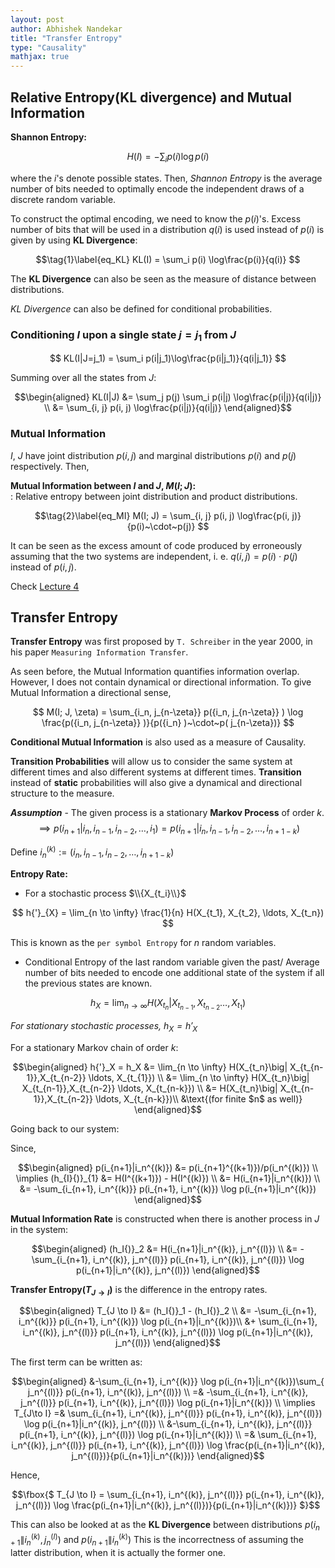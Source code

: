 ```yaml
---
layout: post  
author: Abhishek Nandekar  
title: "Transfer Entropy"
type: "Causality"  
mathjax: true  
---
```


## Relative Entropy(KL divergence) and Mutual Information  

**Shannon Entropy:**

$$H(I) = -\sum_i p(i) \log p(i)$$    

where the $i$'s denote possible states. Then, *Shannon Entropy* is the average number of bits needed to optimally encode the independent draws of a discrete random variable.   

To construct the optimal encoding, we need to know the $p(i)$'s. Excess number of bits that will be used in a distribution $q(i)$ is used instead of $p(i)$ is given by using **KL Divergence**:    

$$\tag{1}\label{eq_KL}
KL(I) = \sum_i p(i) \log\frac{p(i)}{q(i)}
$$   

The **KL Divergence** can also be seen as the measure of distance between distributions.    


*KL Divergence* can also be defined for conditional  probabilities.    

### Conditioning $I$ upon a single state $j=j_1$ from $J$  

$$ KL(I|J=j_1) = \sum_i p(i|j_1)\log\frac{p(i|j_1)}{q(i|j_1)} $$    

Summing over all the states from $J$:    

$$\begin{aligned}
KL(I|J) &= \sum_j p(j) \sum_i p(i|j) \log\frac{p(i|j)}{q(i|j)}  \\   
&= \sum_{i, j} p(i, j) \log\frac{p(i|j)}{q(i|j)}
\end{aligned}$$     

### Mutual Information

$I,~J$ have joint distribution $p(i, j)$ and marginal distributions $p(i)$ and $p(j)$ respectively. Then,    


**Mutual Information between $I$ and $J$, $M(I; J)$:**  
  : Relative entropy between joint distribution and product distributions.    


$$\tag{2}\label{eq_MI}
M(I; J) = \sum_{i, j} p(i, j) \log\frac{p(i, j)}{p(i)~\cdot~p(j)}
$$    

It can be seen as the excess amount of code produced by erroneously assuming that the two systems are independent, i. e. $q(i, j) = p(i)~\cdot~p(j)$ instead of $p(i, j)$.  

Check [Lecture 4](../)      

## Transfer Entropy  

**Transfer Entropy** was first proposed by `T. Schreiber` in the year 2000, in his paper `Measuring Information Transfer`.   

As seen before, the Mutual Information quantifies information overlap. However, I does not contain dynamical or directional information. To give Mutual Information a directional sense,  

$$ M(I; J, \zeta) = \sum_{i_n, j_{n-\zeta}} p({i_n, j_{n-\zeta}} ) \log \frac{p({i_n, j_{n-\zeta}} )}{p({i_n} )~\cdot~p( j_{n-\zeta})} $$    

**Conditional Mutual Information** is also used as a measure of Causality.   

**Transition Probabilities** will allow us to consider the same system at different times and also different systems at different times. **Transition** instead of **static** probabilities will also give a dynamical and directional structure to the measure.

***Assumption*** - The given process is a stationary **Markov Process** of order $k$.      
$$ \implies p(i_{n+1}\big|i_{n}, i_{n-1}, i_{n-2}, \ldots, i_1) = p(i_{n+1}\big|i_{n}, i_{n-1}, i_{n-2}, \ldots, i_{n+1-k}) $$      

Define $i_n^{(k)} := (i_{n}, i_{n-1}, i_{n-2}, \ldots, i_{n+1-k})$        


**Entropy Rate:**  

- For a stochastic process $\\{X_{t_i}\\}$        

$$ h{'}_{X} = \lim_{n \to \infty} \frac{1}{n} H(X_{t_1}, X_{t_2}, \ldots, X_{t_n}) $$     

This is known as the `per symbol Entropy` for $n$ random variables.  

- Conditional Entropy of the last random variable given the past/ Average number of bits needed to encode one additional state of the system if all the previous states are known.   

$$ h_X = \lim_{n \to \infty} H(X_{t_n}\big| X_{t_{n-1}},X_{t_{n-2}} \ldots, X_{t_{1}}) $$    

*For stationary stochastic processes, $h_X = h{'}_X$*   


For a stationary Markov chain of order $k$:    

$$\begin{aligned} h{'}_X = h_X &= \lim_{n \to \infty} H(X_{t_n}\big| X_{t_{n-1}},X_{t_{n-2}} \ldots, X_{t_{1}})  \\
&= \lim_{n \to \infty} H(X_{t_n}\big| X_{t_{n-1}},X_{t_{n-2}} \ldots, X_{t_{n-k}}) \\
&= H(X_{t_n}\big| X_{t_{n-1}},X_{t_{n-2}} \ldots, X_{t_{n-k}})\\
&\text{(for finite $n$ as well)} \end{aligned}$$    


Going back to our system:  

Since,

$$\begin{aligned}
p(i_{n+1}|i_n^{(k)}) &= p(i_{n+1}^{(k+1)})/p(i_n^{(k)})  \\
\implies (h_{I}{)}_{1} &= H(I^{(k+1)}) - H(I^{(k)}) \\
&= H(i_{n+1}|i_n^{(k)})  \\
&= -\sum_{i_{n+1}, i_n^{(k)}} p(i_{n+1}, i_n^{(k)}) \log p(i_{n+1}|i_n^{(k)})
\end{aligned}$$        


**Mutual Information Rate** is constructed when there is another process in $J$ in the system:   

$$\begin{aligned}
(h_I{)}_2 &= H(i_{n+1}|i_n^{(k)}, j_n^{(l)})  \\
&= -\sum_{i_{n+1}, i_n^{(k)}, j_n^{(l)}} p(i_{n+1}, i_n^{(k)}, j_n^{(l)}) \log p(i_{n+1}|i_n^{(k)}, j_n^{(l)})
\end{aligned}$$   


**Transfer Entropy($T_{J\to I}$)** is the difference in the entropy rates.    

$$\begin{aligned}
T_{J \to I} &= (h_I{)}_1 - (h_I{)}_2 \\
&= -\sum_{i_{n+1}, i_n^{(k)}} p(i_{n+1}, i_n^{(k)}) \log p(i_{n+1}|i_n^{(k)})\\
&+ \sum_{i_{n+1}, i_n^{(k)}, j_n^{(l)}} p(i_{n+1}, i_n^{(k)}, j_n^{(l)}) \log p(i_{n+1}|i_n^{(k)}, j_n^{(l)})
\end{aligned}$$  

The first term can be written as:  

$$\begin{aligned}
&-\sum_{i_{n+1}, i_n^{(k)}} \log p(i_{n+1}|i_n^{(k)})\sum_{ j_n^{(l)}} p(i_{n+1}, i_n^{(k)}, j_n^{(l)}) \\
=& -\sum_{i_{n+1}, i_n^{(k)}, j_n^{(l)}} p(i_{n+1}, i_n^{(k)}, j_n^{(l)}) \log p(i_{n+1}|i_n^{(k)}) \\  
\implies T_{J\to I} =& \sum_{i_{n+1}, i_n^{(k)}, j_n^{(l)}} p(i_{n+1}, i_n^{(k)}, j_n^{(l)}) \log p(i_{n+1}|i_n^{(k)}, j_n^{(l)}) \\
&-\sum_{i_{n+1}, i_n^{(k)}, j_n^{(l)}} p(i_{n+1}, i_n^{(k)}, j_n^{(l)}) \log p(i_{n+1}|i_n^{(k)}) \\
=& \sum_{i_{n+1}, i_n^{(k)}, j_n^{(l)}} p(i_{n+1}, i_n^{(k)}, j_n^{(l)}) \log \frac{p(i_{n+1}|i_n^{(k)}, j_n^{(l)})}{p(i_{n+1}|i_n^{(k)})}
\end{aligned}$$   


Hence,

$$\fbox{$ T_{J \to I} = \sum_{i_{n+1}, i_n^{(k)}, j_n^{(l)}} p(i_{n+1}, i_n^{(k)}, j_n^{(l)}) \log \frac{p(i_{n+1}|i_n^{(k)}, j_n^{(l)})}{p(i_{n+1}|i_n^{(k)})} $}$$  

This can also be looked at as the **KL Divergence** between distributions $p(i_{n+1}\| i_n^{(k)}, j_n^{(l)})$ and $p(i_{n+1}\| i_n^{(k)})$ This is the incorrectness of assuming the latter distribution, when it is actually the former one.
